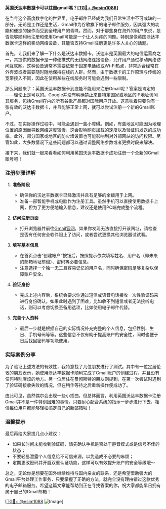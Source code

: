 **英国沃达丰數據卡可以註冊gmail嗎？[[TG💪+ @esim1088](https://t.me/s/esim1088)]**

在当今这个高度数字化的世界里，电子邮件已经成为我们日常生活中不可或缺的一部分。无论是工作还是生活，Gmail作为谷歌旗下的电子邮件服务，因其强大的功能和便捷的操作而受到全球用户的青睐。然而，对于那些身在海外的用户来说，是否能够顺利地注册和使用Gmail可能是一个让人头疼的问题。特别是像英国沃达丰数据卡这样的移动网络设备，其能否支持Gmail注册更是许多人关心的话题。

首先，让我们来了解一下什么是沃达丰数据卡。沃达丰是英国最大的电信运营商之一，其提供的数据卡是一种便携式的无线网络连接设备，允许用户通过移动网络访问互联网。这种设备通常不需要依赖于固定电话线或Wi-Fi热点，非常适合经常在外奔波或者需要随时随地保持在线的人群。然而，由于数据卡的工作原理与传统的宽带接入不同，因此在使用某些在线服务时可能会遇到一些限制。

那么问题来了：英国沃达丰数据卡到底能不能用来注册Gmail呢？答案是肯定的——理论上是可以的。Google并没有明确禁止来自特定国家或地区的IP地址访问其服务，包括Gmail在内的所有谷歌产品都对国际用户开放。这意味着只要你有一张有效的沃达丰数据卡，并且能够正常上网，就可以尝试注册一个新的Gmail账户。

不过，在实际操作过程中，可能会遇到一些小障碍。例如，有些地区可能因为地理位置的原因而导致网络速度较慢，这会影响网页加载的速度以及验证码发送的成功率。此外，部分国家或地区的防火墙设置也可能影响到对外部网站的访问权限。尽管如此，大多数情况下这些问题都可以通过调整网络参数或者更换时段来解决。

接下来，我们就一起来看看如何利用英国沃达丰数据卡成功注册一个全新的Gmail账号吧！

### 注册步骤详解

1. **准备阶段**
   - 确保你的沃达丰数据卡已经激活并且有足够的余额用于上网。
   - 准备一部智能手机或电脑作为注册工具。虽然手机可以直接使用数据卡上网，但为了更方便地输入信息，建议还是使用PC端完成整个流程。

2. **访问注册页面**
   - 打开浏览器并前往[Gmail官网](https://www.gmail.com)。如果你发现无法直接打开该网址，请检查是否有任何安全软件阻止了访问，或者尝试更换其他浏览器试试看。

3. **填写基本信息**
   - 在首页点击“创建帐户”按钮后，按照提示依次填写姓名、用户名（即未来的邮箱地址前缀）、密码等必要信息。
   - 注意选择一个独一无二且容易记忆的用户名，同时确保密码足够复杂以保障账户安全。

4. **验证身份**
   - 完成上述内容后，系统会要求你通过短信或语音电话接收一次性验证码来进行身份确认。如果此时遇到了困难，比如收不到短信或者无法接听电话，则可以考虑切换至备用选项，比如使用电子邮件代替。

5. **完善个人资料**
   - 最后一步就是根据自己的实际情况补充完整的个人信息，包括性别、生日、手机号码等等。这些信息不仅有助于提高账户的安全性，同时也便于日后找回密码等功能使用。

### 实际案例分享

为了验证上述方法的有效性，我特意找了几位朋友进行了测试。其中有一位定居伦敦的朋友表示，她使用沃达丰数据卡顺利完成了Gmail账户的创建过程，并且没有任何特别麻烦的地方。另一位居住在曼彻斯特的朋友则提到，在第一次尝试时遇到了验证码接收失败的情况，但在稍作等待之后重新操作便成功了。

由此可见，虽然偶尔会出现一些小插曲，但总体而言，利用英国沃达丰数据卡注册Gmail并不是一件特别困难的事情。只要耐心配合系统的指示一步步进行下去，相信每位用户都能够轻松搞定自己的新邮箱啦！

### 温馨提示

最后再给大家提几点小建议：
- 如果长时间未能收到验证码，请先确认手机是否处于静音模式或是信号不佳的状态；
- 不要轻易泄露个人信息给不可信来源，以免造成不必要的麻烦；
- 定期更改密码并开启双重认证功能，这样可以有效提升账户的安全等级哦～

总之，无论你是想要在国外继续维持与国内亲友的联系，还是希望借助强大的Gmail平台处理工作事务，只要掌握了正确的方法，就完全没有理由错过这款优秀的电子邮箱服务。希望这篇文章能帮助到正在寻找答案的你，祝大家都能早日拥有属于自己的Gmail邮箱！ 

[[TG💪+ @esim1088](https://t.me/s/esim1088) ![Image](https://i.postimg.cc/4NQfJmqS/Snipaste-2025-05-13-00-14-12.png)]